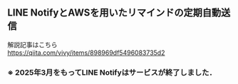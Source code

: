 ## LINE NotifyとAWSを用いたリマインドの定期自動送信

解説記事はこちら  
<https://qiita.com/vivy/items/898969df5496083735d2>

### ※ 2025年3月をもってLINE Notifyはサービスが終了しました．
